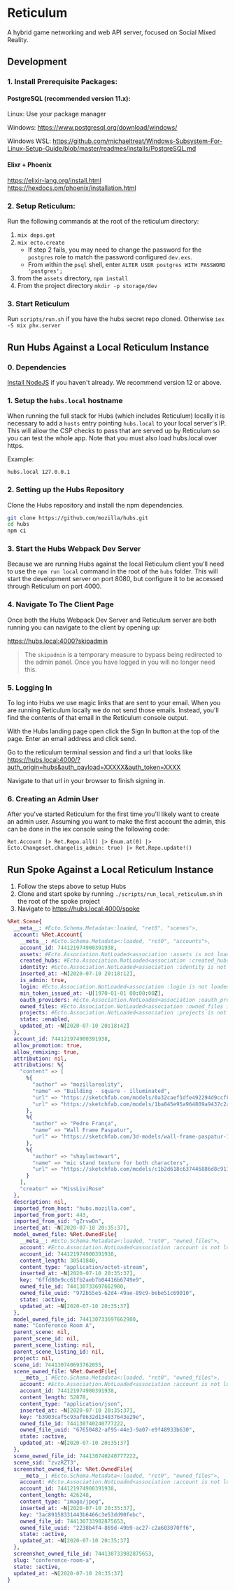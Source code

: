 # Reticulum

A hybrid game networking and web API server, focused on Social Mixed Reality.

## Development

### 1. Install Prerequisite Packages:

#### PostgreSQL (recommended version 11.x):

Linux: Use your package manager

Windows: https://www.postgresql.org/download/windows/

Windows WSL: https://github.com/michaeltreat/Windows-Subsystem-For-Linux-Setup-Guide/blob/master/readmes/installs/PostgreSQL.md

#### Elixr + Phoenix

https://elixir-lang.org/install.html
https://hexdocs.pm/phoenix/installation.html

### 2. Setup Reticulum:

Run the following commands at the root of the reticulum directory:

1. `mix deps.get`
2. `mix ecto.create`
   - If step 2 fails, you may need to change the password for the `postgres` role to match the password configured `dev.exs`.
   - From within the `psql` shell, enter `ALTER USER postgres WITH PASSWORD 'postgres';`
3. from the `assets` directory, `npm install`
4. From the project directory `mkdir -p storage/dev`

### 3. Start Reticulum

Run `scripts/run.sh` if you have the hubs secret repo cloned. Otherwise `iex -S mix phx.server`

## Run Hubs Against a Local Reticulum Instance

### 0. Dependencies

[Install NodeJS](https://nodejs.org) if you haven't already. We recommend version 12 or above.

### 1. Setup the `hubs.local` hostname

When running the full stack for Hubs (which includes Reticulum) locally it is necessary to add a `hosts` entry pointing `hubs.local` to your local server's IP.
This will allow the CSP checks to pass that are served up by Reticulum so you can test the whole app. Note that you must also load hubs.local over https.

Example:

```
hubs.local 127.0.0.1
```

### 2. Setting up the Hubs Repository

Clone the Hubs repository and install the npm dependencies.

```bash
git clone https://github.com/mozilla/hubs.git
cd hubs
npm ci
```

### 3. Start the Hubs Webpack Dev Server

Because we are running Hubs against the local Reticulum client you'll need to use the `npm run local` command in the root of the `hubs` folder. This will start the development server on port 8080, but configure it to be accessed through Reticulum on port 4000.

### 4. Navigate To The Client Page

Once both the Hubs Webpack Dev Server and Reticulum server are both running you can navigate to the client by opening up:

https://hubs.local:4000?skipadmin

> The `skipadmin` is a temporary measure to bypass being redirected to the admin panel. Once you have logged in you will no longer need this.

### 5. Logging In

To log into Hubs we use magic links that are sent to your email. When you are running Reticulum locally we do not send those emails. Instead, you'll find the contents of that email in the Reticulum console output.

With the Hubs landing page open click the Sign In button at the top of the page. Enter an email address and click send.

Go to the reticulum terminal session and find a url that looks like https://hubs.local:4000/?auth_origin=hubs&auth_payload=XXXXX&auth_token=XXXX

Navigate to that url in your browser to finish signing in.

### 6. Creating an Admin User

After you've started Reticulum for the first time you'll likely want to create an admin user. Assuming you want to make the first account the admin, this can be done in the iex console using the following code:

```
Ret.Account |> Ret.Repo.all() |> Enum.at(0) |> Ecto.Changeset.change(is_admin: true) |> Ret.Repo.update!()
```

## Run Spoke Against a Local Reticulum Instance

1. Follow the steps above to setup Hubs
2. Clone and start spoke by running `./scripts/run_local_reticulum.sh` in the root of the spoke project
3. Navigate to https://hubs.local:4000/spoke

```elixir
%Ret.Scene{
  __meta__: #Ecto.Schema.Metadata<:loaded, "ret0", "scenes">,
  account: %Ret.Account{
    __meta__: #Ecto.Schema.Metadata<:loaded, "ret0", "accounts">,
    account_id: 744121974900391938,
    assets: #Ecto.Association.NotLoaded<association :assets is not loaded>,
    created_hubs: #Ecto.Association.NotLoaded<association :created_hubs is not loaded>,
    identity: #Ecto.Association.NotLoaded<association :identity is not loaded>,
    inserted_at: ~N[2020-07-10 20:18:12],
    is_admin: true,
    login: #Ecto.Association.NotLoaded<association :login is not loaded>,
    min_token_issued_at: ~U[1970-01-01 00:00:00Z],
    oauth_providers: #Ecto.Association.NotLoaded<association :oauth_providers is not loaded>,
    owned_files: #Ecto.Association.NotLoaded<association :owned_files is not loaded>,
    projects: #Ecto.Association.NotLoaded<association :projects is not loaded>,
    state: :enabled,
    updated_at: ~N[2020-07-10 20:18:42]
  },
  account_id: 744121974900391938,
  allow_promotion: true,
  allow_remixing: true,
  attribution: nil,
  attributions: %{
    "content" => [
      %{
        "author" => "mozillareality",
        "name" => "Building - square - illuminated",
        "url" => "https://sketchfab.com/models/0a32caef1dfe492294d9ccf81361b5e9"
        "url" => "https://sketchfab.com/models/1ba845e95a964809a9437c2a92ac59ab"
      },
      %{
        "author" => "Pedro França",
        "name" => "Wall Frame Paspatur",
        "url" => "https://sketchfab.com/3d-models/wall-frame-paspatur-18c4283aedea4c318dfb02765dd27ea3"
      },
      %{
        "author" => "shaylastewart",
        "name" => "mic stand texture for both characters",
        "url" => "https://sketchfab.com/models/c1b2d618c637446886d8c91778a7e6d5"
      }
    ],
    "creator" => "MissLiviRose"
  },
  description: nil,
  imported_from_host: "hubs.mozilla.com",
  imported_from_port: 443,
  imported_from_sid: "gZrvwOn",
  inserted_at: ~N[2020-07-10 20:35:37],
  model_owned_file: %Ret.OwnedFile{
    __meta__: #Ecto.Schema.Metadata<:loaded, "ret0", "owned_files">,
    account: #Ecto.Association.NotLoaded<association :account is not loaded>,
    account_id: 744121974900391938,
    content_length: 30541840,
    content_type: "application/octet-stream",
    inserted_at: ~N[2020-07-10 20:35:37],
    key: "6ffd80e9cc61fb2aeb7b04416b6749e9",
    owned_file_id: 744130733697662980,
    owned_file_uuid: "972b55e5-62d4-49ae-89c9-bebe51c69010",
    state: :active,
    updated_at: ~N[2020-07-10 20:35:37]
  },
  model_owned_file_id: 744130733697662980,
  name: "Conference Room A",
  parent_scene: nil,
  parent_scene_id: nil,
  parent_scene_listing: nil,
  parent_scene_listing_id: nil,
  project: nil,
  scene_id: 744130740693762055,
  scene_owned_file: %Ret.OwnedFile{
    __meta__: #Ecto.Schema.Metadata<:loaded, "ret0", "owned_files">,
    account: #Ecto.Association.NotLoaded<association :account is not loaded>,
    account_id: 744121974900391938,
    content_length: 52878,
    content_type: "application/json",
    inserted_at: ~N[2020-07-10 20:35:37],
    key: "b3903caf5c93af8632d134837643e29e",
    owned_file_id: 744130740240777222,
    owned_file_uuid: "67650482-af95-44e3-9a07-e9f48933b630",
    state: :active,
    updated_at: ~N[2020-07-10 20:35:37]
  },
  scene_owned_file_id: 744130740240777222,
  scene_sid: "zvzRZT3",
  screenshot_owned_file: %Ret.OwnedFile{
    __meta__: #Ecto.Schema.Metadata<:loaded, "ret0", "owned_files">,
    account: #Ecto.Association.NotLoaded<association :account is not loaded>,
    account_id: 744121974900391938,
    content_length: 426248,
    content_type: "image/jpeg",
    inserted_at: ~N[2020-07-10 20:35:37],
    key: "3ac89158331443b6466c3e53dd90febc",
    owned_file_id: 744130733982875653,
    owned_file_uuid: "2238b4f4-869d-49b9-ac27-c2a603070ff6",
    state: :active,
    updated_at: ~N[2020-07-10 20:35:37]
  },
  screenshot_owned_file_id: 744130733982875653,
  slug: "conference-room-a",
  state: :active,
  updated_at: ~N[2020-07-10 20:35:37]
}
```
